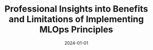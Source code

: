 ---
title: "Professional Insights into Benefits and Limitations of Implementing MLOps Principles"
collection: publications
category: conferences
permalink: /publication/2024-01-01-Professional-Insights-into-Benefits-and-Limitations-of-Implementing-MLOps-Principles
date: 2024-01-01
venue: 'In Proc. of the 26th International Conference on Enterprise Information Systems, ICEIS 2024, Angers, France, April 28-30, 2024, Volume 2'
paperurl: 'https://doi.org/10.5220/0012741100003690'
citation: ' Gabriel Araujo,  Marcos Kalinowski,  Markus Endler,  Fabio Calefato, &quot;Professional Insights into Benefits and Limitations of Implementing MLOps Principles.&quot; <i>In Proc. of the 26th International Conference on Enterprise Information Systems, ICEIS 2024, Angers, France, April 28-30, 2024, Volume 2</i>, 2024. DOI: <a href="https://doi.org/10.5220/0012741100003690">10.5220/0012741100003690</a>.'
doi: 10.5220/0012741100003690'
---